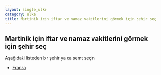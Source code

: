 ```yaml
---
layout: single_ulke
category: ulke
title: Martinik için iftar ve namaz vakitlerini görmek için şehir seç
---
```



## Martinik için iftar ve namaz vakitlerini görmek için şehir seç

Aşağıdaki listeden bir şehir ya da semt seçin


* [Fransa](/iftar.html?sehir=Fransa&ulke=Martinik)
